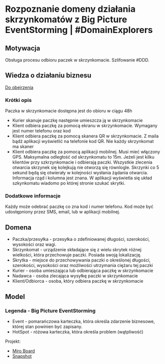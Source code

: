 # Rozpoznanie domeny działania skrzynkomatów z Big Picture EventStorming | #DomainExplorers

## Motywacja
Obsługa procesu odbioru paczek w skrzynkomacie. Szlifowanie #DDD.

## Wiedza o działaniu biznesu
[Do obejrzenia](https://www.youtube.com/watch?v=LqIF_pGI3wk&feature=emb_logo)

### Krótki opis
Paczka w skrzynkomacie dostępna jest do obioru w ciągu 48h
- Kurier skanuje paczkę następnie umieszcza ją w skrzynkomacie
- Klient odbiera paczkę za pomocą ekranu w skrzynkomacie. Wymagany jest numer telefonu oraz kod
- Klient odbiera paczkę za pomocą skanera QR w skrzynkomacie. Z maila bądź aplikacji wyświetlić na telefonie kod QR. Nie każdy skrzynkomat ma skaner
- Klient odbiera paczkę za pomocą aplikacji mobilnej. Musi mieć włączony GPS. Maksymalna odległość od skrzynkomatu to 15m. Jeżeli jest kilku klientów przy szkrzynkomacie i odbierają paczki. Wszystkie zlecenia otwarcia skrzynek się kolejkują nie otworzą się równlogle. Skrzynki co 5 sekund będą się otwierały w kolejności wysłania żądania otwarcia.
Informacja rząd i kolumna jest znana. W aplikacji wyświetla się układ szkynkomatu wiadomo po której stronie szukać skrytki.

### Dodatkowe informacje
Każdy może odebrać paczkę co zna kod i numer telefonu.
Kod może być udostępniony przez SMS, email, lub w aplikacji mobilnej.

## Domena
- Paczka/przesyłka - przesyłka o zdefiniowanej długości, szerokości, wysokości oraz wagi.
- Skrzynkomat - urządzenie składające się z wielu skrytek różnej wielkości, która przechowuje paczki. Posiada swoją lokalizację.
- Skrytka - miejsce do przechowywania paczki o określonej długości, szerokości, wysokości oraz możliwości utrzymania ciężaru tej paczki
- Kurier - osoba umieszająca lub odbierająca paczkę w skrzynkomacie
- Nadawca - osoba zlecająca wysyłkę paczki w skrzynkomacie
- Klient/Odbiorca - osoba, który odbiera paczkę w skrzynkomacie

## Model
### Legenda - Big Picture EventStorming
- Event  - pomarańczowa karteczka, która określa zdarzenie biznesowe, której stan powinien być zapisany.
- HotSpot - różowa karteczka, która określa problem (wątpliwość)

Projekt:
- [Miro Board](https://miro.com/app/board/o9J_lVkc4VY=/)
- [Snapshot](assets/big-picture-event-storming-parcel-locker.jpg)
